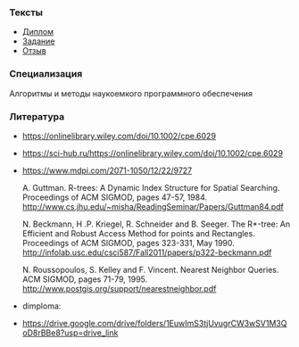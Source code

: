 ### Тексты
- [Диплом](https://www.overleaf.com/project/65720de492a7c7ef53cdbd65)
- [Задание](https://docs.google.com/document/d/1Z4I0YvsdCHyMg3VjQnPnBtcOacJDXMc1jqcAPSq001Y/edit?tab=t.0)
- [Отзыв](https://docs.google.com/document/d/19WDz8N6DXEfi_qvvY6yL0W_iFdEEBmYi1raUjUaqy_8/edit?usp=sharing)


### Специализация 
Алгоритмы и методы наукоемкого программного обеспечения

### Литература
- https://onlinelibrary.wiley.com/doi/10.1002/cpe.6029
- https://sci-hub.ru/https://onlinelibrary.wiley.com/doi/10.1002/cpe.6029
- https://www.mdpi.com/2071-1050/12/22/9727

    A. Guttman. R-trees: A Dynamic Index Structure for Spatial Searching. Proceedings of ACM SIGMOD, pages 47-57, 1984. http://www.cs.jhu.edu/~misha/ReadingSeminar/Papers/Guttman84.pdf

    N. Beckmann, H .P. Kriegel, R. Schneider and B. Seeger. The R*-tree: An Efficient and Robust Access Method for points and Rectangles. Proceedings of ACM SIGMOD, pages 323-331, May 1990. http://infolab.usc.edu/csci587/Fall2011/papers/p322-beckmann.pdf

    N. Roussopoulos, S. Kelley and F. Vincent. Nearest Neighbor Queries. ACM SIGMOD, pages 71-79, 1995. http://www.postgis.org/support/nearestneighbor.pdf

- dimploma:
- https://drive.google.com/drive/folders/1EuwImS3tjUvugrCW3wSV1M3QoD8rBBe8?usp=drive_link
